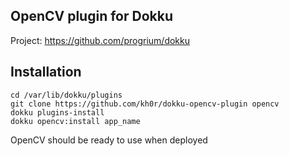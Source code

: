 OpenCV plugin for Dokku
----------------------

Project: https://github.com/progrium/dokku

Installation
------------
```
cd /var/lib/dokku/plugins
git clone https://github.com/kh0r/dokku-opencv-plugin opencv
dokku plugins-install
dokku opencv:install app_name
```

OpenCV should be ready to use when deployed
